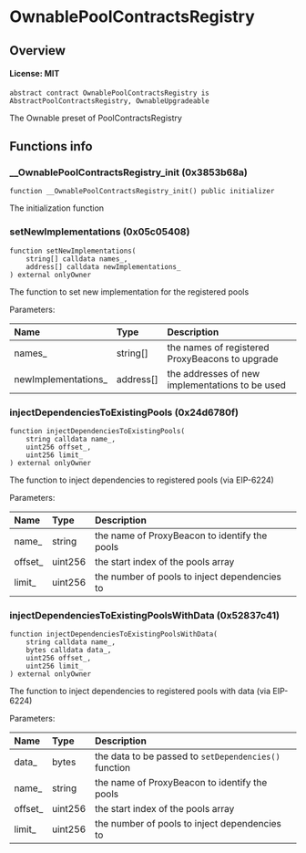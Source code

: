 # OwnablePoolContractsRegistry

## Overview

#### License: MIT

```solidity
abstract contract OwnablePoolContractsRegistry is AbstractPoolContractsRegistry, OwnableUpgradeable
```

The Ownable preset of PoolContractsRegistry
## Functions info

### __OwnablePoolContractsRegistry_init (0x3853b68a)

```solidity
function __OwnablePoolContractsRegistry_init() public initializer
```

The initialization function
### setNewImplementations (0x05c05408)

```solidity
function setNewImplementations(
    string[] calldata names_,
    address[] calldata newImplementations_
) external onlyOwner
```

The function to set new implementation for the registered pools


Parameters:

| Name                | Type      | Description                                       |
| :------------------ | :-------- | :------------------------------------------------ |
| names_              | string[]  | the names of registered ProxyBeacons to upgrade   |
| newImplementations_ | address[] | the addresses of new implementations to be used   |

### injectDependenciesToExistingPools (0x24d6780f)

```solidity
function injectDependenciesToExistingPools(
    string calldata name_,
    uint256 offset_,
    uint256 limit_
) external onlyOwner
```

The function to inject dependencies to registered pools (via EIP-6224)


Parameters:

| Name    | Type    | Description                                     |
| :------ | :------ | :---------------------------------------------- |
| name_   | string  | the name of ProxyBeacon to identify the pools   |
| offset_ | uint256 | the start index of the pools array              |
| limit_  | uint256 | the number of pools to inject dependencies to   |

### injectDependenciesToExistingPoolsWithData (0x52837c41)

```solidity
function injectDependenciesToExistingPoolsWithData(
    string calldata name_,
    bytes calldata data_,
    uint256 offset_,
    uint256 limit_
) external onlyOwner
```

The function to inject dependencies to registered pools with data (via EIP-6224)


Parameters:

| Name    | Type    | Description                                             |
| :------ | :------ | :------------------------------------------------------ |
| data_   | bytes   | the data to be passed to `setDependencies()` function   |
| name_   | string  | the name of ProxyBeacon to identify the pools           |
| offset_ | uint256 | the start index of the pools array                      |
| limit_  | uint256 | the number of pools to inject dependencies to           |
